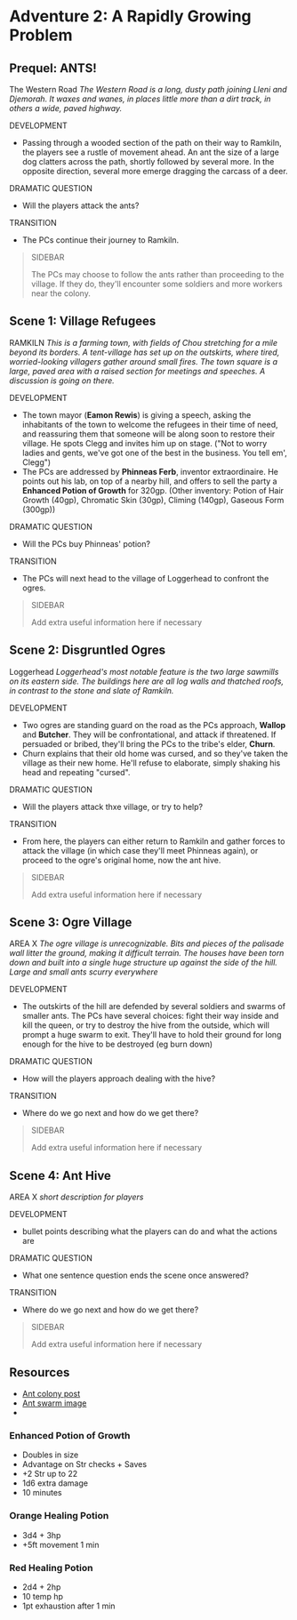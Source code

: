 # Adventure 2: A Rapidly Growing Problem

## Prequel: ANTS!

The Western Road
*The Western Road is a long, dusty path joining Lleni and Djemorah. It waxes and wanes, in places little more than a dirt track, in others a wide, paved highway.*

DEVELOPMENT

- Passing through a wooded section of the path on their way to Ramkiln, the players see a rustle of movement ahead. An ant the size of a large dog clatters across the path, shortly followed by several more. In the opposite direction, several more emerge dragging the carcass of a deer.

DRAMATIC QUESTION

- Will the players attack the ants?

TRANSITION

- The PCs continue their journey to Ramkiln.

> SIDEBAR
>
> The PCs may choose to follow the ants rather than proceeding to the village. If they do, they'll encounter some soldiers and more workers near the colony.

## Scene 1: Village Refugees

RAMKILN
*This is a farming town, with fields of Chou stretching for a mile beyond its borders. A tent-village has set up on the outskirts, where tired, worried-looking villagers gather around small fires. The town square is a large, paved area with a raised section for meetings and speeches. A discussion is going on there.*

DEVELOPMENT

- The town mayor (**Eamon Rewis**) is giving a speech, asking the inhabitants of the town to welcome the refugees in their time of need, and reassuring them that someone will be along soon to restore their village. He spots Clegg and invites him up on stage. ("Not to worry ladies and gents, we've got one of the best in the business. You tell em', Clegg")
- The PCs are addressed by **Phinneas Ferb**, inventor extraordinaire. He points out his lab, on top of a nearby hill, and offers to sell the party a **Enhanced Potion of Growth** for 320gp. (Other inventory: Potion of Hair Growth (40gp), Chromatic Skin (30gp), Climing (140gp), Gaseous Form (300gp))

DRAMATIC QUESTION

- Will the PCs buy Phinneas' potion?

TRANSITION

- The PCs will next head to the village of Loggerhead to confront the ogres.

> SIDEBAR
>
> Add extra useful information here if necessary

## Scene 2: Disgruntled Ogres

Loggerhead
*Loggerhead's most notable feature is the two large sawmills on its eastern side. The buildings here are all log walls and thatched roofs, in contrast to the stone and slate of Ramkiln.*

DEVELOPMENT

- Two ogres are standing guard on the road as the PCs approach, **Wallop** and **Butcher**. They will be confrontational, and attack if threatened. If persuaded or bribed, they'll bring the PCs to the tribe's elder, **Churn**.
- Churn explains that their old home was cursed, and so they've taken the village as their new home. He'll refuse to elaborate, simply shaking his head and repeating "cursed".

DRAMATIC QUESTION

- Will the players attack thxe village, or try to help?

TRANSITION

- From here, the players can either return to Ramkiln and gather forces to attack the village (in which case they'll meet Phinneas again), or proceed to the ogre's original home, now the ant hive.

> SIDEBAR
>
> Add extra useful information here if necessary

## Scene 3: Ogre Village

AREA X
*The ogre village is unrecognizable. Bits and pieces of the palisade wall litter the ground, making it difficult terrain. The houses have been torn down and built into a single huge structure up against the side of the hill. Large and small ants scurry everywhere*

DEVELOPMENT

- The outskirts of the hill are defended by several soldiers and swarms of smaller ants. The PCs have several choices: fight their way inside and kill the queen, or try to destroy the hive from the outside, which will prompt a huge swarm to exit. They'll have to hold their ground for long enough for the hive to be destroyed (eg burn down)

DRAMATIC QUESTION

- How will the players approach dealing with the hive?

TRANSITION

- Where do we go next and how do we get there?

> SIDEBAR
>
> Add extra useful information here if necessary

## Scene 4: Ant Hive

AREA X
*short description for players*

DEVELOPMENT

- bullet points describing what the players can do and what the actions are

DRAMATIC QUESTION

- What one sentence question ends the scene once answered?

TRANSITION

- Where do we go next and how do we get there?

> SIDEBAR
>
> Add extra useful information here if necessary

## Resources

- [Ant colony post](https://www.reddit.com/r/DnDBehindTheScreen/comments/a4vmmm/giant_ant_colony_a_dungeon_for_any_level/)
- [Ant swarm image](https://www.deviantart.com/michaeljaecks/art/Mythic-Ant-Swarm-543318993)
- 

### Enhanced Potion of Growth

- Doubles in size
- Advantage on Str checks + Saves
- +2 Str up to 22
- 1d6 extra damage
- 10 minutes

### Orange Healing Potion

- 3d4 + 3hp
- +5ft movement 1 min

### Red Healing Potion

- 2d4 + 2hp
- 10 temp hp
- 1pt exhaustion after 1 min
